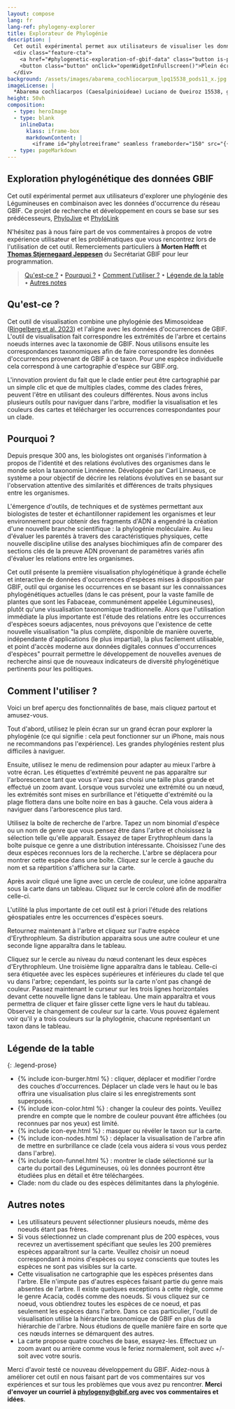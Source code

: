 ```yaml
---
layout: compose
lang: fr
lang-ref: phylogeny-explorer
title: Explorateur de Phylogénie
description: |
  Cet outil expérimental permet aux utilisateurs de visualiser les données d'occurrences provenant du réseau GBIF sur une phylogénie des Légumineuses. Cet actuel projet de recherche et développement se base sur ses prédécesseurs, [PhyloJive](https://doi.org/10.1093/bioinformatics/btu024) et [PhyloLink](https://doi.org/10.1093/bioinformatics/bty792)
  <div class="feature-cta">
    <a href="#phylogenetic-exploration-of-gbif-data" class="button is-primary" style="text-decoration: none;">En apprendre plus</a>
    <button class="button" onClick="openWidgetInFullscreen()">Plein écran</button>
  </div>
background: /assets/images/abarema_cochliocarpum_lpq15538_pods11_x.jpg
imageLicense: |
  *Abarema cochliacarpos (Caesalpinioideae) Luciano de Queiroz 15538, gousse, photo Colin Hughes*
height: 50vh
composition: 
  - type: heroImage
  - type: blank
    inlineData: 
      klass: iframe-box
      markdownContent: |
        <iframe id="phylotreeiframe" seamless frameborder="150" src="{{ site.phylo.tool }}/explore?explore={{ site.url | url_encode}}{{ site.phylogony.treePath | url_encode}}&template={{ site.url | url_encode}}{{ site.phylo.template | url_encode}}" height = '790' width="1370" style="height: calc(100vh - 68px);" scrolling='yes' ></iframe> 
  - type: pageMarkdown
---
```


<script>
  var elem = document.getElementById("phylotreeiframe");
  function setIframeTree(name) {
    var treeOptions = {{ site.data.phylogony.trees | jsonify }};
    const queryString = window.location.search;
    const urlParams = new URLSearchParams(queryString);
    var tree = urlParams.get('tree');
    const treePath = treeOptions[name || tree] || "{{ site.phylo.treePath }}";
    const src = "{{ site.phylo.tool }}/explore?explore={{ site.url | url_encode}}" + encodeURIComponent(treePath) + "&template={{ site.url | url_encode}}{{ site.phylo.template | url_encode}}";
    elem.src = src;
  }
  setIframeTree();

  function openWidgetInFullscreen() {
    if (elem.requestFullscreen) {
      elem.requestFullscreen();
    } else if (elem.webkitRequestFullscreen) { /* Safari */
      elem.webkitRequestFullscreen();
    } else if (elem.msRequestFullscreen) { /* IE11 */
      elem.msRequestFullscreen();
    }
  }
</script>

## Exploration phylogénétique des données GBIF

Cet outil expérimental permet aux utilisateurs d'explorer une phylogénie des Légumineuses en combinaison avec les données d'occurrence du réseau GBIF.
Ce projet de recherche et développement en cours se base sur ses prédécesseurs, [PhyloJive](https://doi.org/10.1093/bioinformatics/btu024) et [PhyloLink](https://doi.org/10.1093/bioinformatics/bty792)

N'hésitez pas à nous faire part de vos commentaires à propos de votre expérience utilisateur et les problématiques que vous rencontrez lors de l'utilisation de cet outil. Remerciements particuliers à **Morten Høfft** et [**Thomas Stjernegaard Jeppesen**](https://orcid.org/0000-0003-1691-239X) du Secrétariat GBIF pour leur programmation.

> [Qu'est-ce ?](#what-is-this) • [Pourquoi ?](#why-do-this) • [Comment l'utiliser ?](#how-do-i-use-this) • [Légende de la table](#table-legend) • [Autres notes](#other-notes)  

## Qu'est-ce ?

Cet outil de visualisation combine une phylogénie des Mimosoideae ([Ringelberg et al. 2023](https://www.science.org/doi/10.1126/sciadv.ade4954)) et l'aligne avec les données d'occurrences de GBIF. L'outil de visualisation fait correspondre les extrémités de l'arbre et certains noeuds internes avec la taxonomie de GBIF. Nous utilisons ensuite les correspondances taxonomiques afin de faire correspondre les données d'occurrences provenant de GBIF à ce taxon. Pour une espèce individuelle cela correspond à une cartographie d'espèce sur GBIF.org.

L'innovation provient du fait que le clade entier peut être cartographié par un simple clic et que de multiples clades, comme des clades frères, peuvent l'être en utilisant des couleurs différentes. Nous avons inclus plusieurs outils pour naviguer dans l'arbre, modifier la visualisation et les couleurs des cartes et télécharger les occurrences correspondantes pour un clade.

## Pourquoi ?

Depuis presque 300 ans, les biologistes ont organisés l'information à propos de l'identité et des relations évolutives des organismes dans le monde selon la taxonomie Linnéenne. Développée par Carl Linnaeus, ce système a pour objectif de décrire les relations évolutives en se basant sur l'observation attentive des similarités et différences de traits physiques entre les organismes.

L'émergence d'outils, de techniques et de systèmes permettant aux biologistes de tester et échantillonner rapidement les organismes et leur environnement pour obtenir des fragments d'ADN a engendré la création d'une nouvelle branche scientifique : la phylogénie moléculaire. Au lieu d'évaluer les parentés à travers des caractéristiques physiques, cette nouvelle discipline utilise des analyses biochimiques afin de comparer des sections clés de la preuve ADN provenant de paramètres variés afin d'évaluer les relations entre les organismes.

Cet outil présente la première visualisation phylogénétique à grande échelle et interactive de données d'occurrences d'espèces mises à disposition par GBIF, outil qui organise les occurrences en se basant sur les connaissances phylogénétiques actuelles (dans le cas présent, pour la vaste famille de plantes que sont les Fabaceae, communément appelée Légumineuses), plutôt qu'une visualisation taxonomique traditionnelle. Alors que l'utilisation immédiate la plus importante est l'étude des relations entre les occurrences d'espèces soeurs adjacentes, nous prévoyons que l'existence de cette nouvelle visualisation "la plus complète, disponible de manière ouverte, indépendante d'applications (le plus impartial), la plus facilement utilisable, et point d'accès moderne aux données digitales connues d'occurrences d'espèces" pourrait permettre le développement de nouvelles avenues de recherche ainsi que de nouveaux indicateurs de diversité phylogénétique pertinents pour les politiques.


## Comment l'utiliser ?

Voici un bref aperçu des fonctionnalités de base, mais cliquez partout et amusez-vous.

Tout d'abord, utilisez le plein écran sur un grand écran pour explorer la phylogénie (ce qui signifie : cela peut fonctionner sur un iPhone, mais nous ne recommandons pas l'expérience). Les grandes phylogénies restent plus difficiles à naviguer.

Ensuite, utilisez le menu de redimension pour adapter au mieux l'arbre à votre écran. Les étiquettes d'extrémité peuvent ne pas apparaître sur l'arborescence tant que vous n'avez pas choisi une taille plus grande et effectué un zoom avant. Lorsque vous survolez une extrémité ou un nœud, les extrémités sont mises en surbrillance et l'étiquette d'extrémité ou la plage flottera dans une boîte noire en bas à gauche. Cela vous aidera à naviguer dans l'arborescence plus tard.

Utilisez la boîte de recherche de l'arbre. Tapez un nom binomial d'espèce ou un nom de genre que vous pensez être dans l'arbre et choisissez la sélection telle qu'elle apparaît. Essayez de taper Erythrophleum dans la boîte puisque ce genre a une distribution intéressante. Choisissez l'une des deux espèces reconnues lors de la recherche. L'arbre se déplacera pour montrer cette espèce dans une boîte. Cliquez sur le cercle à gauche du nom et sa répartition s'affichera sur la carte.

Après avoir cliqué une ligne avec un cercle de couleur, une icône apparaitra sous la carte dans un tableau. Cliquez sur le cercle coloré afin de modifier celle-ci.

L'utilité la plus importante de cet outil est à priori l'étude des relations géospatiales entre les occurrences d'espèces soeurs.

Retournez maintenant à l'arbre et cliquez sur l'autre espèce d'Erythrophleum. Sa distribution apparaitra sous une autre couleur et une seconde ligne apparaîtra dans le tableau.

Cliquez sur le cercle au niveau du nœud contenant les deux espèces d'Erythrophleum. Une troisième ligne apparaîtra dans le tableau. Celle-ci sera étiquetée avec les espèces supérieures et inférieures du clade tel que vu dans l'arbre; cependant, les points sur la carte n'ont pas changé de couleur. Passez maintenant le curseur sur les trois lignes horizontales devant cette nouvelle ligne dans le tableau. Une main apparaîtra et vous permettra de cliquer et faire glisser cette ligne vers le haut du tableau. Observez le changement de couleur sur la carte. Vous pouvez également voir qu'il y a trois couleurs sur la phylogénie, chacune représentant un taxon dans le tableau.


## Légende de la table

{: .legend-prose}
- {% include icon-burger.html %} : cliquer, déplacer et modifier l'ordre des couches d'occurrences. Déplacer un clade vers le haut ou le bas offrira une visualisation plus claire si les enregistrements sont superposés.
- {% include icon-color.html %} : changer la couleur des points. Veuillez prendre en compte que le nombre de couleur pouvant être affichées (ou reconnues par nos yeux) est limité.
- {% include icon-eye.html %} : masquer ou révéler le taxon sur la carte.
- {% include icon-nodes.html %} : déplacer la visualisation de l'arbre afin de mettre en surbrillance ce clade (cela vous aidera si vous vous perdez dans l'arbre).
- {% include icon-funnel.html %} : montrer le clade sélectionné sur la carte du portail des Légumineuses, où les données pourront être étudiées plus en détail et être téléchargées.
- Clade: nom du clade ou des espèces délimitantes dans la phylogénie.

## Autres notes

- Les utilisateurs peuvent sélectionner plusieurs noeuds, même des noeuds étant pas frères.
- Si vous sélectionnez un clade comprenant plus de 200 espèces, vous recevrez un avertissement spécifiant que seules les 200 premières espèces apparaîtront sur la carte. Veuillez choisir un noeud correspondant à moins d'espèces ou soyez conscients que toutes les espèces ne sont pas visibles sur la carte.
- Cette visualisation ne cartographie que les espèces présentes dans l'arbre. Elle n'impute pas d'autres espèces faisant partie du genre mais absentes de l'arbre. Il existe quelques exceptions à cette règle, comme le genre Acacia, codés comme des noeuds. Si vous cliquez sur ce noeud, vous obtiendrez toutes les espèces de ce noeud, et pas seulement les espèces dans l'arbre. Dans ce cas particulier, l'outil de visualisation utilise la hiérarchie taxonomique de GBIF en plus de la hiérarchie de l'arbre. Nous étudions de quelle manière faire en sorte que ces nœuds internes se démarquent des autres.
- La carte propose quatre couches de base, essayez-les. Effectuez un zoom avant ou arrière comme vous le feriez normalement, soit avec +/- soit avec votre souris.

Merci d'avoir testé ce nouveau développement du GBIF. Aidez-nous à améliorer cet outil en nous faisant part de vos commentaires sur vos expériences et sur tous les problèmes que vous avez pu rencontrer. **Merci d'envoyer un courriel à [phylogeny@gbif.org](mailto:phylogeny@gbif.org) avec vos commentaires et idées**.